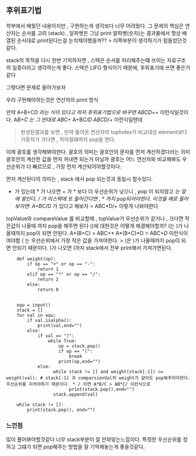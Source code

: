 ## 후위표기법 

학부에서 배웠던 내용이지만 , 구현하는게 생각보다 너무 어려웠다. 
그 문제의 핵심은 연산자는 순서를 고려 (stack) , 알파벳은 그냥 print
알파벳(숫자)는 결과물에서 항상 배열된 순서대로 print된다는걸 눈치채야했을까?? > 이쪽부분이 생각하기가 힘들었던것같다. 

stack의 목적을 다시 한번 기억하자면 , 스택은 순서를 처리해주는떄 쓰이는 자료구조의 일종이라고 생각하는게 좋다. 
스택은 LIFO 형식이기 때문에, 후위표기에 쓰면 좋은거같다

그렇다면 문제로 들어가보자 

우리 구현해야하는것은 연산자의 print 방식

만약 A+B+C*D 라는 식이 있다고 하자 후위표기법으로 바꾸면 ABCD*++ 이런식일것이다. 
    A*B+C 는 그 반대로 AB*C+ 
    A+B*C/D ABC*D/+ 이런식일텐데  
> 완성된결과를 보면 , 만약 들어온 연산자의 topIndex가 비교대상 element보다 가중치가 크다면 , 작아질떄까지 pop을 한다. 

이제 괄호를 생각해봐야한다. 괄호의 의미는 괄호안의 문자를 먼저 계산하겠다라는 의미 
괄호안의 계산한 값을 먼저 꺼내면 되는거 아닐까 
괄호는 어느 연산자와 비교해봐도 우선순위가 더 빠르므로 , 가장 먼저 계산되어야할것이다. 

먼저 계산된다의 의미는 , stack 에서 pop 되는것과 동일시 할수있다. 
+ 가 있는데 * 가 나오면 + 가 * 보다 더 우선순위가 낮으니 , pop 이 되지않고 *는 앞에 쌓인다.
/ 가 이스택에 또 들어간다면 , * 까지 pop되어야한다.
이것을 예로 들어보자면:
A+B*C/D 가 있다고 해보자 > ABC*D/+ 이렇게 나와야한다

topValue와 compareValue 를 비교할때 , topValue가 우선순위가 같거나 , 크다면 작은값이 나올때 까지 pop을 해주면 된다
()에 대한것은 어떻게 해결해야할까?
(는 )가 나올때까지 pop이 되면 안된다. A*(B+C) > ABC+*
A*(B+C)*D > ABC+*D* 이런식이여야함
( 는 우선순위에서 가장 작은 값을 가져야한다. > (은 )가 나올때까지 pop이 되면 안되기 때문이다. )가 나오면 (까지 stack에서 전부 print해서 가져가면된다.


        def weight(op):
            if op == "+" or op == "-":
                return 1
            elif op == "*" or op == "/":
                return 2
            else:
                return 0

    
        equ = input()
        stack = []
        for val in equ:
            if val.isalpha():
                print(val,end="")
            else:
                if val == ")":
                    while True:
                        op = stack.pop()
                        if op == "(":
                            break
                        print(op,end="")
                else:
                      while stack != [] and weight(stack[-1]) >= weight(val): # stack[-1] 과 comparsionVal의 weight가 같아도 pop해주어야한다. 우선순위를 지켜야하기 때문이다. * / 이면 A*B/C > AB*C/ 이런식으로 
                            print(stack.pop(),end="")
                      stack.append(val)
        
        while stack != []:
            print(stack.pop(), end="")
   

### 느낀점 
많이 풀어봐야할것같다 너무 stack부분이 잘 안와닿는느낌이다. 특정한 우선순위를 정하고 그떄가 되면 pop해주는 방법을 잘 기억해놓는게 좋을것같다. 
